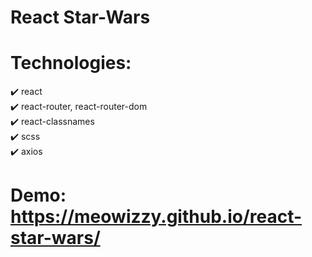 # React Star-Wars

# Technologies:
✔️ react  
✔️ react-router, react-router-dom  
✔️ react-classnames  
✔️ scss  
✔️ axios  

# Demo: https://meowizzy.github.io/react-star-wars/
